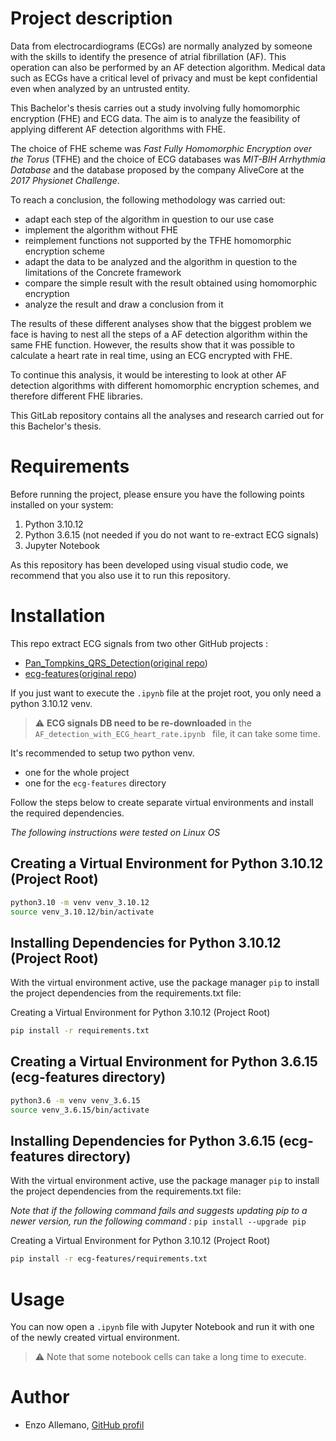 # Project description
Data from electrocardiograms (ECGs) are normally analyzed by someone with the skills to identify the presence of atrial fibrillation (AF). This operation can also be performed by an AF detection algorithm. Medical data such as ECGs have a critical level of privacy and must be kept confidential even when analyzed by an untrusted entity.

This Bachelor's thesis carries out a study involving fully homomorphic encryption (FHE) and ECG data. The aim is to analyze the feasibility of applying different AF detection algorithms with FHE. 

The choice of FHE scheme was _Fast Fully Homomorphic Encryption over the Torus_ (TFHE) and the choice of ECG databases was _MIT-BIH Arrhythmia Database_ and the database proposed by the company AliveCore at the _2017 Physionet Challenge_.

To reach a conclusion, the following methodology was carried out:

- adapt each step of the algorithm in question to our use case
- implement the algorithm without FHE
- reimplement functions not supported by the TFHE homomorphic encryption scheme
- adapt the data to be analyzed and the algorithm in question to the limitations of the Concrete framework
- compare the simple result with the result obtained using homomorphic encryption
- analyze the result and draw a conclusion from it


The results of these different analyses show that the biggest problem we face is having to nest all the steps of a AF detection algorithm within the same FHE function. However, the results show that it was possible to calculate a heart rate in real time, using an ECG encrypted with FHE.

To continue this analysis, it would be interesting to look at other AF detection algorithms with different homomorphic encryption schemes, and therefore different FHE libraries.

This GitLab repository contains all the analyses and research carried out for this Bachelor's thesis.

# Requirements
Before running the project, please ensure you have the following points installed on your system:

1. Python 3.10.12
2. Python 3.6.15 (not needed if you do not want to re-extract ECG signals)
3. Jupyter Notebook 

As this repository has been developed using visual studio code, we recommend that you also use it to run this repository.

# Installation
This repo extract ECG signals from two other GitHub projects :
- [Pan_Tompkins_QRS_Detection](/Pan_Tompkins_QRS_Detection)([original repo](https://github.com/antimattercorrade/Pan_Tompkins_QRS_Detection))
- [ecg-features](/ecg-features)([original repo](https://github.com/Seb-Good/ecg-features))

If you just want to execute the `.ipynb` file at the projet root, you only need a python 3.10.12 venv.

> :warning: **ECG signals DB need to be re-downloaded** in the `AF_detection_with_ECG_heart_rate.ipynb ` file, it can take some time.

It's recommended to setup two python venv. 
- one for the whole project
- one for the `ecg-features` directory

Follow the steps below to create separate virtual environments and install the required dependencies.

_The following instructions were tested on Linux OS_

## Creating a Virtual Environment for Python 3.10.12 (Project Root)
```bash
python3.10 -m venv venv_3.10.12
source venv_3.10.12/bin/activate
```

## Installing Dependencies for Python 3.10.12 (Project Root)
With the virtual environment active, use the package manager `pip` to install the project dependencies from the requirements.txt file:

Creating a Virtual Environment for Python 3.10.12 (Project Root)
```bash
pip install -r requirements.txt
```

## Creating a Virtual Environment for Python 3.6.15 (ecg-features directory)
```bash
python3.6 -m venv venv_3.6.15
source venv_3.6.15/bin/activate

```

## Installing Dependencies for Python 3.6.15 (ecg-features directory)
With the virtual environment active, use the package manager `pip` to install the project dependencies from the requirements.txt file:

_Note that if the following command fails and suggests updating pip to a newer version, run the following command :_ `pip install --upgrade pip`

Creating a Virtual Environment for Python 3.10.12 (Project Root)
```bash
pip install -r ecg-features/requirements.txt
```

# Usage
You can now open a `.ipynb` file with Jupyter Notebook and run it with one of the newly created virtual environment.
> :warning: Note that some notebook cells can take a long time to execute.

# Author
- Enzo Allemano, [GitHub profil](https://github.com/AllemanoEn)
